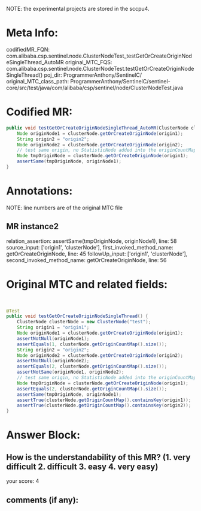 NOTE: the experimental projects are stored in the sccpu4.

# Meta Info:
codifiedMR_FQN:
com.alibaba.csp.sentinel.node.ClusterNodeTest_testGetOrCreateOriginNodeSingleThread_AutoMR
original_MTC_FQS:
com.alibaba.csp.sentinel.node.ClusterNodeTest.testGetOrCreateOriginNodeSingleThread()
poj_dir:
ProgrammerAnthony/SentinelC/
original_MTC_class_path:
ProgrammerAnthony/SentinelC/sentinel-core/src/test/java/com/alibaba/csp/sentinel/node/ClusterNodeTest.java

# Codified MR:
```java
public void testGetOrCreateOriginNodeSingleThread_AutoMR(ClusterNode clusterNode, String origin1) {
    Node originNode1 = clusterNode.getOrCreateOriginNode(origin1);
    String origin2 = "origin2";
    Node originNode2 = clusterNode.getOrCreateOriginNode(origin2);
    // test same origin, no StatisticNode added into the originCountMap
    Node tmpOriginNode = clusterNode.getOrCreateOriginNode(origin1);
    assertSame(tmpOriginNode, originNode1);
}
```

# Annotations:
NOTE: line numbers are of the original MTC file
## MR instance2
relation_assertion: assertSame(tmpOriginNode, originNode1), line: 58 
source_input: ['origin1', 'clusterNode'], first_invoked_method_name: getOrCreateOriginNode, line: 45 
followUp_input: ['origin1', 'clusterNode'], second_invoked_method_name: getOrCreateOriginNode, line: 56 


# Original MTC and related fields:
```java


@Test
public void testGetOrCreateOriginNodeSingleThread() {
    ClusterNode clusterNode = new ClusterNode("test");
    String origin1 = "origin1";
    Node originNode1 = clusterNode.getOrCreateOriginNode(origin1);
    assertNotNull(originNode1);
    assertEquals(1, clusterNode.getOriginCountMap().size());
    String origin2 = "origin2";
    Node originNode2 = clusterNode.getOrCreateOriginNode(origin2);
    assertNotNull(originNode2);
    assertEquals(2, clusterNode.getOriginCountMap().size());
    assertNotSame(originNode1, originNode2);
    // test same origin, no StatisticNode added into the originCountMap
    Node tmpOriginNode = clusterNode.getOrCreateOriginNode(origin1);
    assertEquals(2, clusterNode.getOriginCountMap().size());
    assertSame(tmpOriginNode, originNode1);
    assertTrue(clusterNode.getOriginCountMap().containsKey(origin1));
    assertTrue(clusterNode.getOriginCountMap().containsKey(origin2));
}

```


# Answer Block: 
## How is the understandability of this MR? (1. very difficult 2. difficult 3. easy 4. very easy)
your score: 4
 
## comments (if any): 
```txt

```